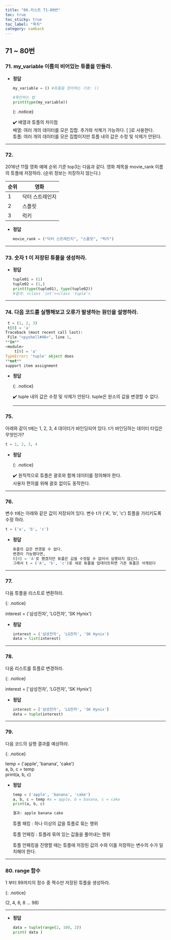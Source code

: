 ```yaml
---
title: "06.리스트 71-80번"
toc: true
toc_sticky: true
toc_label: "목차"
category: samback
---
```


## 71 ~ 80번

### 71. my_variable 이름의 비어있는 튜플을 만들라.

- **정답**
  
    ```python
    my_variable = () #튜플을 정의하는 기호: ()
    
    #확인하는 법
    print(type(my_variable))
    ```
    
    {: .notice}
    
    ✔️  배열과 튜플의 차이점<br>
    배열: 여러 개의 데이터를 모은 집합. 추가와 삭제가 가능하다. [ ]로 사용한다.<br>
    튜플: 여러 개의 데이터를 모은 집합이지만 튜플 내의 값은 수정 및 삭제가 안된다.

---

### 72. 

2016년 11월 영화 예매 순위 기준 top3는 다음과 같다. 영화 제목을 movie_rank 이름의 튜플에 저장하라. (순위 정보는 저장하지 않는다.)

| 순위 | 영화            |
| ---- | --------------- |
| 1    | 닥터 스트레인지 |
| 2    | 스플릿          |
| 3    | 럭키            |



- **정답**
  
    ```python
    movie_rank = ("닥터 스트레인지", "스플릿", "럭키")
    ```
    

---

### 73. 숫자 1 이 저장된 튜플을 생성하라.

- **정답**
  
    ```python
    tuple01 = (1)
    tuple02 = (1,)
    print(type(tuple01), type(tuple02))
    #결과: <class 'int'><class 'tuple'>
    ```
    

---

### 74. 다음 코드를 실행해보고 오류가 발생하는 원인을 설명하라.

```python
 t = (1, 2, 3)
 t[0] = 'a'
Traceback (most recent call last):
 File "<pyshell#46>", line 1,
**in**
<module>
    t[0] = 'a'
TypeError: 'tuple' object does
**not**
support item assignment
```



- **정답**
  
    {: .notice}
    
    ✔️  tuple 내의 값은 수정 및 삭제가 안된다. tuple은 원소의 값을 변경할 수 없다.
    
    ---
    

### 75. 

아래와 같이 t에는 1, 2, 3, 4 데이터가 바인딩되어 있다. t가 바인딩하는 데이터 타입은 무엇인가?

```python
t = 1, 2, 3, 4
```

- **정답**
  
    {: .notice}
    
    ✔️ 원칙적으로 튜플은 괄호와 함께 데이터를 정의해야 한다.<br>
    사용자 편의를 위해 괄호 없이도 동작한다.

---

### 76.

변수 t에는 아래와 같은 값이 저장되어 있다. 변수 t가 ('A', 'b', 'c') 튜플을 가리키도록 수정 하라.

```python
t = ('a', 'b', 'c')
```

- **정답**
  
    ```python
    튜플의 값은 변경할 수 없다. 
    변경이 가능했다면,
    t[0] = 'A'로 했겠지만 튜플은 값을 수정할 수 없어서 실행되지 않는다.
    그래서 t = ('A', 'b', 'c')로 새로 튜플을 업데이트하면 기존 튜플은 삭제된다   
    ```
    

---

### 77. 

다음 튜플을 리스트로 변환하라.

{: .notice}

interest = ('삼성전자', 'LG전자', 'SK Hynix')

- **정답**
  
    ```python
    interest = ('삼성전자', 'LG전자', 'SK Hynix')
    data = list(interest)
    ```
    

---

### 78.

다음 리스트를 튜플로 변경하라.

{: .notice}

interest = ['삼성전자', 'LG전자', 'SK Hynix']

- **정답**
  
    ```python
    interest = ['삼성전자', 'LG전자', 'SK Hynix']
    data = tuple(interest)
    ```
    

---

### 79.

다음 코드의 실행 결과를 예상하라.

{: .notice}

temp = ('apple', 'banana', 'cake')<br>
a, b, c = temp<br>
print(a, b, c)

- **정답**
  
    ```python
    temp = ('apple', 'banana', 'cake')
    a, b, c = temp #a = apple, b = banana, c = cake
    print(a, b, c)
    
    결과: apple banana cake
    ```
    
    튜플 패킹 : 하나 이상의 값을 튜플로 묶는 행위
    
    튜플 언패킹 : 튜플레 묶여 있는 값들을 풀어내는 행위
    
    튜플 언패킹을 진행할 때는 튜플에 저장된 값의 수와 이를 저장하는 변수의 수가 일치해야 한다.
    

---

### 80. range 함수

1 부터 99까지의 정수 중 짝수만 저장된 튜플을 생성하라.

{: .notice}

(2, 4, 6, 8 ... 98)

---

- **정답**
  
    ```python
    data = tuple(range(2, 100, 2))
    print( data )
    ```